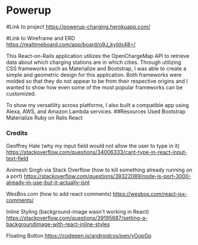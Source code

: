 # Powerup
#Link to project
https://powerup-charging.herokuapp.com/

#Link to Wireframe and ERD
https://realtimeboard.com/app/board/o9J_kytds48=/

This React-on-Rails application utilizes the OpenChargeMap API to retrieve data about which charging stations are in which cities.
Through utilizing CSS frameworks such as Materialize and Bootstrap, I was able to create a simple and geometric design for this application.
Both frameworks were molded so that they do not appear to be from their respective origins and I wanted to show how even some of the most popular frameworks can be customized.

To show my versatility across platforms, I also built a compatible app using Alexa, AWS, and Amazon Lambda services.
##Resources Used
Bootstrap
Materialize
Ruby on Rails
React

### Credits
Geoffrey Hale (why my input field would not allow the user to type in it)
https://stackoverflow.com/questions/34006333/cant-type-in-react-input-text-field

Animesh Singh via Stack Overflow (how to kill something already running on a port)
https://stackoverflow.com/questions/39322089/node-js-port-3000-already-in-use-but-it-actually-isnt

WesBos.com (how to add react comments)
https://wesbos.com/react-jsx-comments/


Inline Styling (background-image wasn't working in React)
https://stackoverflow.com/questions/39195687/setting-a-backgroundimage-with-react-inline-styles

Floating Button
https://codepen.io/androidcss/pen/yOopGp


